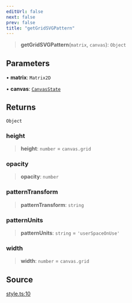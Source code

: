 ```yaml
---
editUrl: false
next: false
prev: false
title: "getGridSVGPattern"
---
```


> **getGridSVGPattern**(`matrix`, `canvas`): `Object`

## Parameters

• **matrix**: `Matrix2D`

• **canvas**: [`CanvasState`](../type-aliases/CanvasState.md)

## Returns

`Object`

### height

> **height**: `number` = `canvas.grid`

### opacity

> **opacity**: `number`

### patternTransform

> **patternTransform**: `string`

### patternUnits

> **patternUnits**: `string` = `'userSpaceOnUse'`

### width

> **width**: `number` = `canvas.grid`

## Source

[style.ts:10](https://github.com/nodenogg-in/alpha-p2p/blob/abd15ac8ea05df755d6048ca2d2de6e86911127a/packages/infinitykit/src/style.ts#L10)
